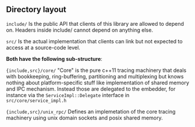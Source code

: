 Directory layout
----------------

`include/`
Is the public API that clients of this library are allowed to depend on.
Headers inside include/ cannot depend on anything else.

`src/`
Is the actual implementation that clients can link but not expected to access
at a source-code level.

**Both have the following sub-structure**:

`{include,src}/core/`
"Core" is the pure c++11 tracing machinery that deals with bookkeeping,
ring-buffering, partitioning and multiplexing but knows nothing about
platform-specific stuff like implementation of shared memory and IPC mechanism.
Instead those are delegated to the embedder, for instance via the
`ServiceImpl::Delegate` interface in `src/core/service_impl.h`

`{include,src}/unix_rpc/`
Defines an implemetation of the core tracing machinery using unix domain sockets
and posix shared memory.
